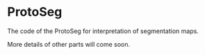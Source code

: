 # ProtoSeg
The code of the ProtoSeg for interpretation of segmentation maps.

More details of other parts will come soon.
